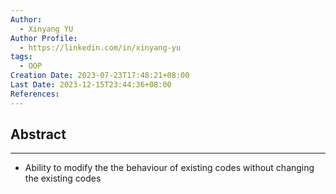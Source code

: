 ```yaml
---
Author:
  - Xinyang YU
Author Profile:
  - https://linkedin.com/in/xinyang-yu
tags:
  - OOP
Creation Date: 2023-07-23T17:48:21+08:00
Last Date: 2023-12-15T23:44:36+08:00
References: 
---
```

## Abstract
---
- Ability to modify the the behaviour of existing codes without changing the existing codes
